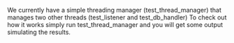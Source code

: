 We currently have a simple threading manager (test_thread_manager) that manages two other threads (test_listener and test_db_handler) 
To check out how it works simply run test_thread_manager and you will get some output simulating the results.
